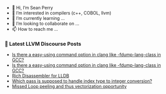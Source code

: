 - 👋 Hi, I’m Sean Perry
- 👀 I’m interested in compilers (c++, COBOL, llvm)
- 🌱 I’m currently learning ...
- 💞️ I’m looking to collaborate on ...
- 📫 How to reach me ...

<!---
s66perry/s66perry is a ✨ special ✨ repository because its `README.md` (this file) appears on your GitHub profile.
You can click the Preview link to take a look at your changes.
--->
### 📕 Latest LLVM Discourse Posts

<!-- DISCOURSE-LLVM:START -->
- [Is there a easy-using command option in clang like -fdump-lang-class in GCC?](https://discourse.llvm.org/t/is-there-a-easy-using-command-option-in-clang-like-fdump-lang-class-in-gcc/80886#post_2)
- [Is there a easy-using command option in clang like -fdump-lang-class in GCC?](https://discourse.llvm.org/t/is-there-a-easy-using-command-option-in-clang-like-fdump-lang-class-in-gcc/80886#post_1)
- [Rich Disassembler for LLDB](https://discourse.llvm.org/t/rich-disassembler-for-lldb/76952#post_13)
- [Which pass is supposed to handle index type to integer conversion?](https://discourse.llvm.org/t/which-pass-is-supposed-to-handle-index-type-to-integer-conversion/80798#post_6)
- [Missed Loop peeling and thus vectorization opportunity](https://discourse.llvm.org/t/missed-loop-peeling-and-thus-vectorization-opportunity/80616#post_6)
<!-- DISCOURSE-LLVM:END -->
